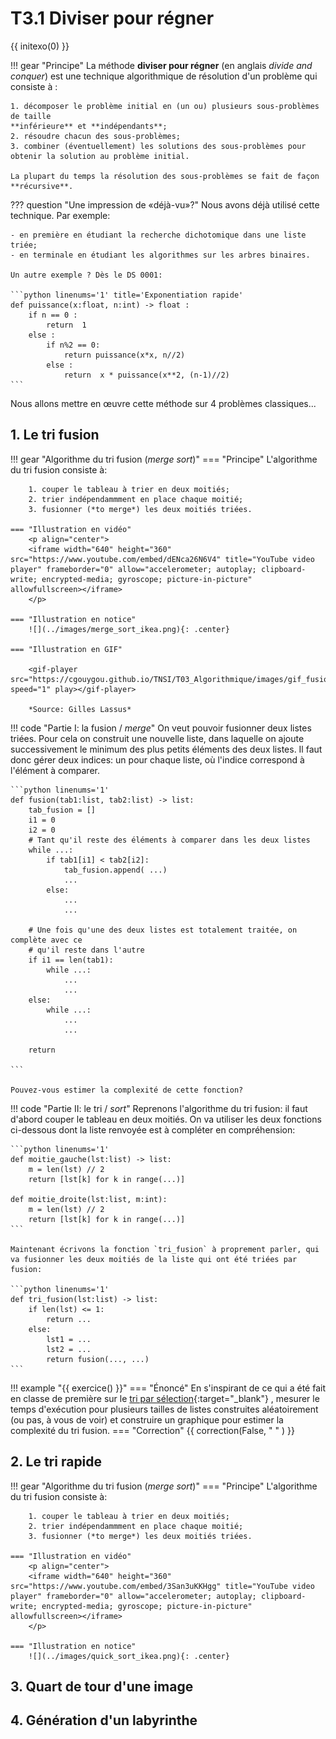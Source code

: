 # T3.1 Diviser pour régner

{{ initexo(0) }}


!!! gear "Principe"
    La méthode **diviser pour régner** (en anglais *divide and conquer*) est une technique algorithmique de résolution d'un problème qui consiste à :

    1. décomposer le problème initial en (un ou) plusieurs sous-problèmes de taille
    **inférieure** et **indépendants**;
    2. résoudre chacun des sous-problèmes;
    3. combiner (éventuellement) les solutions des sous-problèmes pour obtenir la solution au problème initial.

    La plupart du temps la résolution des sous-problèmes se fait de façon **récursive**.


??? question "Une impression de «déjà-vu»?"
    Nous avons déjà utilisé cette technique. Par exemple:

    - en première en étudiant la recherche dichotomique dans une liste triée;
    - en terminale en étudiant les algorithmes sur les arbres binaires.

    Un autre exemple ? Dès le DS 0001:

    ```python linenums='1' title='Exponentiation rapide'
    def puissance(x:float, n:int) -> float :
        if n == 0 :
            return  1
        else :
            if n%2 == 0:
                return puissance(x*x, n//2)
            else :
                return  x * puissance(x**2, (n-1)//2)
    ```
    
Nous allons mettre en œuvre cette méthode sur 4 problèmes classiques...

## 1. Le tri fusion

!!! gear "Algorithme du tri fusion (*merge sort*)"
    === "Principe"
        L'algorithme du tri fusion consiste à:

        1. couper le tableau à trier en deux moitiés;
        2. trier indépendammment en place chaque moitié;
        3. fusionner (*to merge*) les deux moitiés triées.

    === "Illustration en vidéo"
        <p align="center">
        <iframe width="640" height="360" src="https://www.youtube.com/embed/dENca26N6V4" title="YouTube video player" frameborder="0" allow="accelerometer; autoplay; clipboard-write; encrypted-media; gyroscope; picture-in-picture" allowfullscreen></iframe>
        </p>
        
    === "Illustration en notice"
        ![](../images/merge_sort_ikea.png){: .center} 

    === "Illustration en GIF"

        <gif-player src="https://cgouygou.github.io/TNSI/T03_Algorithmique/images/gif_fusion.gif" speed="1" play></gif-player>

        *Source: Gilles Lassus*

<gif-player src="https://cgouygou.github.io/TNSI/T03_Algorithmique/images/gif_fusion.gif" speed="1" play></gif-player>


!!! code "Partie I: la fusion / *merge*"
    On veut pouvoir fusionner deux listes triées. Pour cela on construit une nouvelle liste, dans laquelle on ajoute successivement le minimum des plus petits éléments des deux listes. Il faut donc gérer deux indices: un pour chaque liste, où l'indice correspond à l'élément à comparer.

    ```python linenums='1'
    def fusion(tab1:list, tab2:list) -> list:
        tab_fusion = []
        i1 = 0
        i2 = 0
        # Tant qu'il reste des éléments à comparer dans les deux listes
        while ...:
            if tab1[i1] < tab2[i2]:
                tab_fusion.append( ...)
                ...
            else:
                ...
                ...

        # Une fois qu'une des deux listes est totalement traitée, on complète avec ce 
        # qu'il reste dans l'autre
        if i1 == len(tab1):
            while ...:
                ...
                ...
        else:
            while ...:
                ...
                ...        

        return 

    ```

    Pouvez-vous estimer la complexité de cette fonction?
    

!!! code "Partie II: le tri / *sort*"
    Reprenons l'algorithme du tri fusion: il faut d'abord couper le tableau en deux moitiés. On va utiliser les deux fonctions ci-dessous dont la liste renvoyée est à compléter en compréhension:

    ```python linenums='1'
    def moitie_gauche(lst:list) -> list:
        m = len(lst) // 2
        return [lst[k] for k in range(...)]

    def moitie_droite(lst:list, m:int):
        m = len(lst) // 2
        return [lst[k] for k in range(...)]
    ```
    
    Maintenant écrivons la fonction `tri_fusion` à proprement parler, qui va fusionner les deux moitiés de la liste qui ont été triées par fusion:

    ```python linenums='1'
    def tri_fusion(lst:list) -> list:
        if len(lst) <= 1:
            return ...
        else:
            lst1 = ...
            lst2 = ...
            return fusion(..., ...)
    ```
    
!!! example "{{ exercice() }}"
    === "Énoncé" 
        En s'inspirant de ce qui a été fait en classe de première sur le [tri par sélection](https://cgouygou.github.io/1NSI/T07_Algorithmes/T7.1_Tri_selection/T7.1_Tri_selection/){:target="_blank"} , mesurer le temps d'exécution pour plusieurs tailles de listes construites aléatoirement (ou pas, à vous de voir) et construire un graphique pour estimer la complexité du tri fusion.
    === "Correction" 
        {{ correction(False, 
        "
        "
        ) }}

## 2. Le tri rapide

!!! gear "Algorithme du tri fusion (*merge sort*)"
    === "Principe"
        L'algorithme du tri fusion consiste à:

        1. couper le tableau à trier en deux moitiés;
        2. trier indépendammment en place chaque moitié;
        3. fusionner (*to merge*) les deux moitiés triées.

    === "Illustration en vidéo"
        <p align="center">
        <iframe width="640" height="360" src="https://www.youtube.com/embed/3San3uKKHgg" title="YouTube video player" frameborder="0" allow="accelerometer; autoplay; clipboard-write; encrypted-media; gyroscope; picture-in-picture" allowfullscreen></iframe>
        </p>

    === "Illustration en notice"
        ![](../images/quick_sort_ikea.png){: .center} 


## 3. Quart de tour d'une image

## 4. Génération d'un labyrinthe

